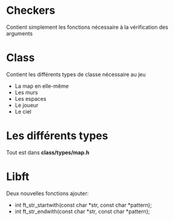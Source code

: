 # Checkers
Contient simplement les fonctions nécessaire à la vérification des arguments

# Class
Contient les différents types de classe nécessaire au jeu
- La map en elle-même
- Les murs
- Les espaces
- Le joueur
- Le ciel

# Les différents types
Tout est dans **class/types/map.h**

# Libft
Deux nouvelles fonctions ajouter:
- int	ft_str_startwith(const char *str, const char *pattern);
- int	ft_str_endwith(const char *str, const char *pattern);